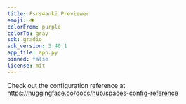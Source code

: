 ```yaml
---
title: Fsrs4anki Previewer
emoji: 👁
colorFrom: purple
colorTo: gray
sdk: gradio
sdk_version: 3.40.1
app_file: app.py
pinned: false
license: mit
---
```


Check out the configuration reference at https://huggingface.co/docs/hub/spaces-config-reference
